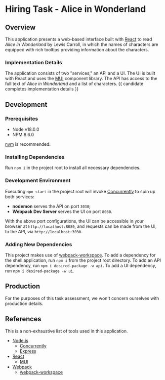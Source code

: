 # Hiring Task - Alice in Wonderland

## Overview

This application presents a web-based interface built with [React](https://reactjs.org/) to read _Alice in Wonderland_ by Lewis Carroll, in which the names of characters are equipped with rich tooltips providing information about the characters.

### Implementation Details

The application consists of two "services," an API and a UI. The UI is built with React and uses the [MUI](https://mui.com/) component library. The API has access to the full text of _Alice in Wonderland_ and a list of characters. {{ candidate completes implementation details }}

## Development

### Prerequisites

- Node v18.0.0
- NPM 8.6.0

[nvm](https://github.com/nvm-sh/nvm/blob/master/README.md) is recommended.

### Installing Dependencies

Run `npm i` in the project root to install all necessary dependencies.

### Development Environment

Executing `npm start` in the project root will invoke [Concurrently](https://github.com/open-cli-tools/concurrently) to spin up both services:

- **nodemon** serves the API on port `3030`;
- **Webpack Dev Server** serves the UI on port `8080`.

With the above port configurations, the UI can be accessible in your browser at `http://localhost:8080`, and requests can be made from the UI, to the API, via `http://localhost:3030`.

### Adding New Dependencies

This project makes use of [webpack-workspace](https://www.npmjs.com/package/webpack-workspace). To add a dependency for the shell application, run `npm i` from the project root directory. To add an API dependency, run `npm i desired-package -w api`. To add a UI dependency, run `npm i desired-package -w ui`.

## Production

For the purposes of this task assessment, we won't concern ourselves with production details.

## References

This is a non-exhaustive list of tools used in this application.

- [Node.js](https://nodejs.org/en/)
    + [Concurrently](https://github.com/open-cli-tools/concurrently)
    + [Express](https://expressjs.com/)
- [React](https://reactjs.org/)
    + [MUI](https://mui.com/)
- [Webpack](https://webpack.js.org/)
    + [webpack-workspace](https://www.npmjs.com/package/webpack-workspace)
